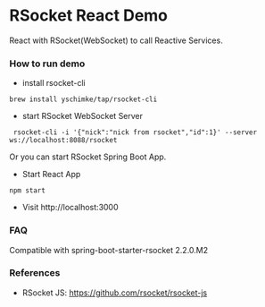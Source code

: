 RSocket React Demo
==================

React with RSocket(WebSocket) to call Reactive Services.

### How to run demo

* install rsocket-cli
```
brew install yschimke/tap/rsocket-cli
```

* start RSocket WebSocket Server

```
 rsocket-cli -i '{"nick":"nick from rsocket","id":1}' --server ws://localhost:8088/rsocket
```

Or you can start RSocket Spring Boot App.

* Start React App

```
npm start
```

* Visit http://localhost:3000

### FAQ

Compatible with spring-boot-starter-rsocket 2.2.0.M2 

### References

* RSocket JS: https://github.com/rsocket/rsocket-js